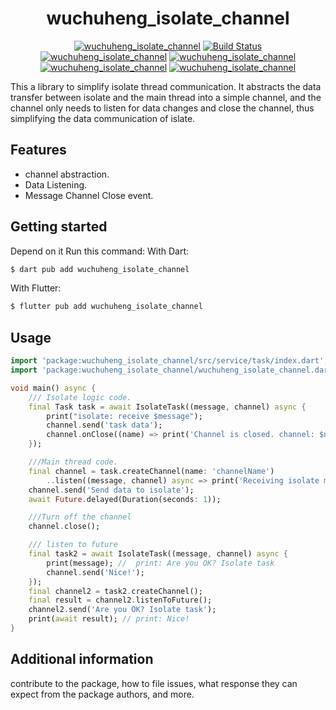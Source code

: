 <div align="center">
    <h1>wuchuheng_isolate_channel</h1>
    <a href="https://badgen.net/badge/license/MIT/blue"><img src="https://img.shields.io/badge/License-MIT-yellow.svg" alt="wuchuheng_isolate_channel" /></a>
    <a href="https://github.com/wuchuheng/isolate_channel_dart/actions"><img src="https://github.com/wuchuheng/isolate_channel_dart/actions/workflows/tests.yaml/badge.svg" alt="Build Status"></a>
    <a href="https://pub.dev/packages/wuchuheng_isolate_channel"><img alt="wuchuheng_isolate_channel" src="https://badgen.net/pub/v/wuchuheng_isolate_channel" /></a>
    <a href="https://badgen.net/pub/likes/wuchuheng_isolate_channel"><img alt="wuchuheng_isolate_channel" src="https://badgen.net/pub/likes/wuchuheng_isolate_channel" /></a>
    <a href="https://badgen.net/pub/flutter-platform/wuchuheng_isolate_channel"><img alt="wuchuheng_isolate_channel" src="https://badgen.net/pub/flutter-platform/wuchuheng_isolate_channel"></a>
    <a href="https://github.com/wuchuheng/isolate_channel_dart"><img alt="wuchuheng_isolate_channel" src="https://badgen.net/github/stars/wuchuheng/isolate_channel_dart?icon=github"></a>
</div>


This a library to simplify isolate thread communication. It abstracts the data transfer between isolate and the main thread into a simple channel, and the channel only needs to listen for data changes and close the channel, thus simplifying the data communication of islate.

## Features

- channel abstraction.
- Data Listening.
- Message Channel Close event.

## Getting started
Depend on it
Run this command:
With Dart:
``` bash 
$ dart pub add wuchuheng_isolate_channel
```
With Flutter:
``` bash 
$ flutter pub add wuchuheng_isolate_channel
```

## Usage

```dart
import 'package:wuchuheng_isolate_channel/src/service/task/index.dart';
import 'package:wuchuheng_isolate_channel/wuchuheng_isolate_channel.dart';

void main() async {
    /// Isolate logic code.
    final Task task = await IsolateTask((message, channel) async {
        print("isolate: receive $message");
        channel.send('task data');
        channel.onClose((name) => print('Channel is closed. channel: $name.'));
    });

    ///Main thread code.
    final channel = task.createChannel(name: 'channelName')
        ..listen((message, channel) async => print('Receiving isolate messages')).cancel();
    channel.send('Send data to isolate');
    await Future.delayed(Duration(seconds: 1));

    ///Turn off the channel
    channel.close();

    /// listen to future
    final task2 = await IsolateTask((message, channel) async {
        print(message); //  print: Are you OK? Isolate task
        channel.send('Nice!');
    });
    final channel2 = task2.createChannel();
    final result = channel2.listenToFuture();
    channel2.send('Are you OK? Isolate task');
    print(await result); // print: Nice!
}
```

## Additional information

contribute to the package, how to file issues, what response they can expect 
from the package authors, and more.
